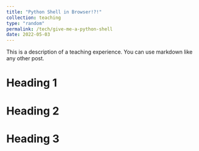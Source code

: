 ```yaml
---
title: "Python Shell in Browser!?!"
collection: teaching
type: "random"
permalink: /tech/give-me-a-python-shell
date: 2022-05-03
---
```


This is a description of a teaching experience. You can use markdown like any other post.

Heading 1
======

Heading 2
======

Heading 3
======